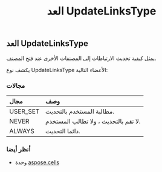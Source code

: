 ﻿---
title: العد UpdateLinksType
second_title: Aspose.Cells for Python via .NET API المراجع
description:
type: docs
weight: 2620
url: /ar/python-net/aspose.cells/updatelinkstype/
is_root: false
---
##  العد UpdateLinksType
يمثل كيفية تحديث الارتباطات إلى المصنفات الأخرى عند فتح المصنف.



يكشف نوع UpdateLinksType الأعضاء التالية:

###  مجالات
| مجال| وصف|
| :- | :- |
| USER_SET | مطالبة المستخدم بالتحديث.|
| NEVER | لا تقم بالتحديث ، ولا تطالب المستخدم.|
| ALWAYS | دائما التحديث.|



###  أنظر أيضا
* وحدة [aspose.cells](..)
